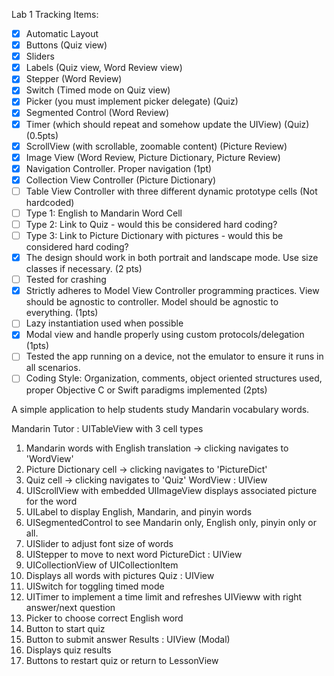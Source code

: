 Lab 1 Tracking Items:
- [x] Automatic Layout 
- [x] Buttons (Quiz view)
- [x] Sliders
- [x] Labels (Quiz view, Word Review view)
- [x] Stepper (Word Review)
- [x] Switch (Timed mode on Quiz view)
- [x] Picker (you must implement picker delegate) (Quiz)
- [x] Segmented Control (Word Review)
- [x] Timer (which should repeat and somehow update the UIView) (Quiz) (0.5pts)
- [x] ScrollView (with scrollable, zoomable content) (Picture Review)
- [x] Image View (Word Review, Picture Dictionary, Picture Review)
- [x] Navigation Controller. Proper navigation (1pt)
- [x] Collection View Controller (Picture Dictionary)
- [ ] Table View Controller with three different dynamic prototype cells (Not hardcoded)
- [ ]   Type 1: English to Mandarin Word Cell
- [ ]   Type 2: Link to Quiz - would this be considered hard coding?
- [ ]   Type 3: Link to Picture Dictionary with pictures - would this be considered hard coding?
- [x] The design should work in both portrait and landscape mode. Use size classes if necessary. (2 pts)
- [ ] Tested for crashing
- [x] Strictly adheres to Model View Controller programming practices. View should be agnostic to controller. Model should be agnostic to everything. (1pts)
- [ ] Lazy instantiation used when possible
- [x] Modal view and handle properly using custom protocols/delegation (1pts)
- [ ] Tested the app running on a device, not the emulator to ensure it runs in all scenarios.
- [ ] Coding Style: Organization, comments, object oriented structures used, proper Objective C or Swift paradigms implemented (2pts)

A simple application to help students study Mandarin vocabulary words.

Mandarin Tutor : UITableView with 3 cell types
  1) Mandarin words with English translation -> clicking navigates to 'WordView'
  2) Picture Dictionary cell -> clicking navigates to 'PictureDict'
  3) Quiz cell -> clicking navigates to 'Quiz'
WordView : UIView
  1) UIScrollView with embedded UIImageView displays associated picture for the word
  2) UILabel to display English, Mandarin, and pinyin words
  3) UISegmentedControl to see Mandarin only, English only, pinyin only or all.
  4) UISlider to adjust font size of words
  5) UIStepper to move to next word
PictureDict : UIView
  1) UICollectionView of UICollectionItem
  2) Displays all words with pictures
Quiz : UIView
  1) UISwitch for toggling timed mode
  2) UITimer to implement a time limit and refreshes UIVieww with right answer/next question
  3) Picker to choose correct English word
  4) Button to start quiz
  5) Button to submit answer
Results : UIView (Modal)
  1) Displays quiz results
  2) Buttons to restart quiz or return to LessonView
